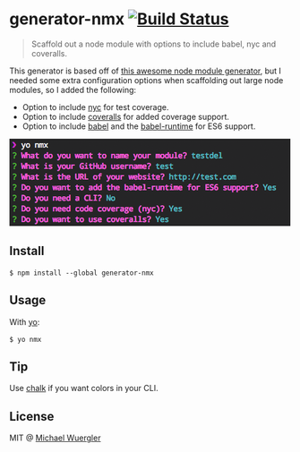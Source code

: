 # generator-nmx [![Build Status](https://travis-ci.org/radiovisual/generator-nmx.svg?branch=master)](https://travis-ci.org/radiovisual/generator-nmx)

> Scaffold out a node module with options to include babel, nyc and coveralls.

This generator is based off of [this awesome node module generator](https://github.com/sindresorhus/generator-nm), but I needed some extra configuration options when scaffolding out large node modules, so I added the following:

- Option to include [nyc](https://github.com/bcoe/nyc) for test coverage.
- Option to include [coveralls](https://github.com/nickmerwin/node-coveralls) for added coverage support.
- Option to include [babel](https://babeljs.io/) and the [babel-runtime](https://www.npmjs.com/package/babel-runtime) for ES6 support.

![screenshot](screenshot.png)

## Install

```
$ npm install --global generator-nmx
```


## Usage

With [yo](https://github.com/yeoman/yo):

```
$ yo nmx
```


## Tip

Use [chalk](https://github.com/sindresorhus/chalk) if you want colors in your CLI.


## License

MIT @ [Michael Wuergler](http://numetriclabs.com/)
